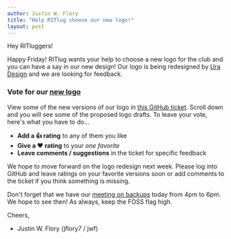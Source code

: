 ```yaml
---
author: Justin W. Flory
title: "Help RITlug choose our new logo!"
layout: post
---
```


Hey RITluggers!

Happy Friday! RITlug wants your help to choose a new logo for the club and you can have a say in our new design! Our logo is being redesigned by [Ura Design](https://ura.design/ "Ura Design - #OpenSourceDesign") and we are looking for feedback.


### Vote for our [new logo](https://github.com/RITlug/tasks/issues/3 "Look into logo redesign - RITlug/tasks")

View some of the new versions of our logo in [this GitHub ticket](https://github.com/RITlug/tasks/issues/3 "Look into logo redesign - RITlug/tasks"). Scroll down and you will see some of the proposed logo drafts. To leave your vote, here's what you have to do…

* **Add a :+1: rating** to any of them you like
* **Give a :heart:  rating** to your _one favorite_
* **Leave comments / suggestions** in the ticket for specific feedback

We hope to move forward on the logo redesign next week. Please log into GitHub and leave ratings on your favorite versions soon or add comments to the ticket if you think something is missing.


Don't forget that we have our [meeting on backups](http://ritlug.com/announcements/2017/10/05/week-06-backups-and-infra.html) today from 4pm to 6pm. We hope to see then! As always, keep the FOSS flag high.


Cheers,
- Justin W. Flory (jflory7 / jwf)
